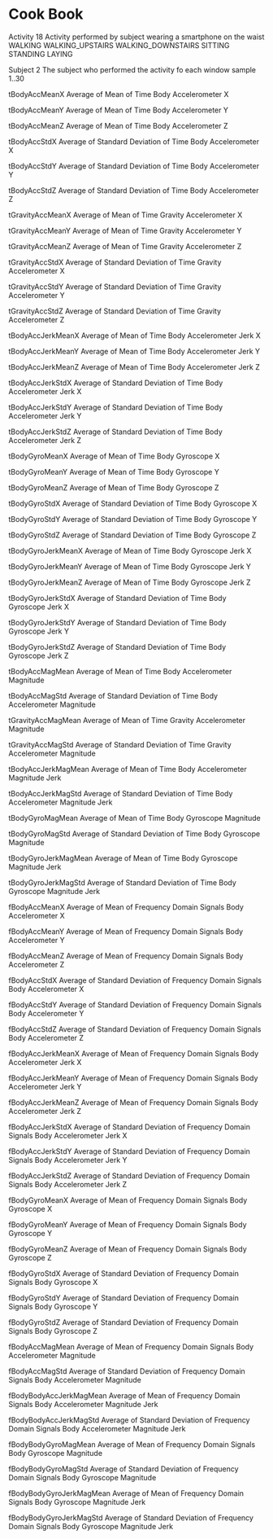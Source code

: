 # Cook Book

Activity  18
  Activity performed by subject wearing a smartphone on the waist
    WALKING
    WALKING_UPSTAIRS
    WALKING_DOWNSTAIRS
    SITTING
    STANDING
    LAYING

Subject 2
  The subject who performed the activity fo each window sample
      1..30 

tBodyAccMeanX
  Average of Mean of Time Body Accelerometer X

tBodyAccMeanY
  Average of Mean of Time Body Accelerometer Y

tBodyAccMeanZ
  Average of Mean of Time Body Accelerometer Z

tBodyAccStdX
  Average of Standard Deviation of Time Body Accelerometer X

tBodyAccStdY
  Average of Standard Deviation of Time Body Accelerometer Y

tBodyAccStdZ
  Average of Standard Deviation of Time Body Accelerometer Z

tGravityAccMeanX
  Average of Mean of Time Gravity Accelerometer X

tGravityAccMeanY
  Average of Mean of Time Gravity Accelerometer Y

tGravityAccMeanZ
  Average of Mean of Time Gravity Accelerometer Z

tGravityAccStdX
  Average of Standard Deviation of Time Gravity Accelerometer X

tGravityAccStdY
  Average of Standard Deviation of Time Gravity Accelerometer Y

tGravityAccStdZ
  Average of Standard Deviation of Time Gravity Accelerometer Z

tBodyAccJerkMeanX
  Average of Mean of Time Body Accelerometer Jerk X

tBodyAccJerkMeanY
  Average of Mean of Time Body Accelerometer Jerk Y

tBodyAccJerkMeanZ
  Average of Mean of Time Body Accelerometer Jerk Z

tBodyAccJerkStdX
  Average of Standard Deviation of Time Body Accelerometer Jerk X

tBodyAccJerkStdY
  Average of Standard Deviation of Time Body Accelerometer Jerk Y

tBodyAccJerkStdZ
  Average of Standard Deviation of Time Body Accelerometer Jerk Z

tBodyGyroMeanX
  Average of Mean of Time Body Gyroscope X

tBodyGyroMeanY
  Average of Mean of Time Body Gyroscope Y

tBodyGyroMeanZ
  Average of Mean of Time Body Gyroscope Z

tBodyGyroStdX
  Average of Standard Deviation of Time Body Gyroscope X

tBodyGyroStdY
  Average of Standard Deviation of Time Body Gyroscope Y

tBodyGyroStdZ
  Average of Standard Deviation of Time Body Gyroscope Z

tBodyGyroJerkMeanX
  Average of Mean of Time Body Gyroscope Jerk X

tBodyGyroJerkMeanY
  Average of Mean of Time Body Gyroscope Jerk Y

tBodyGyroJerkMeanZ
  Average of Mean of Time Body Gyroscope Jerk Z

tBodyGyroJerkStdX
  Average of Standard Deviation of Time Body Gyroscope Jerk X

tBodyGyroJerkStdY
  Average of Standard Deviation of Time Body Gyroscope Jerk Y

tBodyGyroJerkStdZ
  Average of Standard Deviation of Time Body Gyroscope Jerk Z

tBodyAccMagMean
  Average of Mean of Time Body Accelerometer Magnitude 

tBodyAccMagStd
  Average of Standard Deviation of Time Body Accelerometer Magnitude 

tGravityAccMagMean
  Average of Mean of Time Gravity Accelerometer Magnitude 

tGravityAccMagStd
  Average of Standard Deviation of Time Gravity Accelerometer Magnitude 

tBodyAccJerkMagMean
  Average of Mean of Time Body Accelerometer Magnitude Jerk 

tBodyAccJerkMagStd
  Average of Standard Deviation of Time Body Accelerometer Magnitude Jerk 

tBodyGyroMagMean
  Average of Mean of Time Body Gyroscope Magnitude 

tBodyGyroMagStd
  Average of Standard Deviation of Time Body Gyroscope Magnitude 

tBodyGyroJerkMagMean
  Average of Mean of Time Body Gyroscope Magnitude Jerk 

tBodyGyroJerkMagStd
  Average of Standard Deviation of Time Body Gyroscope Magnitude Jerk 

fBodyAccMeanX
  Average of Mean of Frequency Domain Signals Body Accelerometer X

fBodyAccMeanY
  Average of Mean of Frequency Domain Signals Body Accelerometer Y

fBodyAccMeanZ
  Average of Mean of Frequency Domain Signals Body Accelerometer Z

fBodyAccStdX
  Average of Standard Deviation of Frequency Domain Signals Body Accelerometer X

fBodyAccStdY
  Average of Standard Deviation of Frequency Domain Signals Body Accelerometer Y

fBodyAccStdZ
  Average of Standard Deviation of Frequency Domain Signals Body Accelerometer Z

fBodyAccJerkMeanX
  Average of Mean of Frequency Domain Signals Body Accelerometer Jerk X

fBodyAccJerkMeanY
  Average of Mean of Frequency Domain Signals Body Accelerometer Jerk Y

fBodyAccJerkMeanZ
  Average of Mean of Frequency Domain Signals Body Accelerometer Jerk Z

fBodyAccJerkStdX
  Average of Standard Deviation of Frequency Domain Signals Body Accelerometer Jerk X

fBodyAccJerkStdY
  Average of Standard Deviation of Frequency Domain Signals Body Accelerometer Jerk Y

fBodyAccJerkStdZ
  Average of Standard Deviation of Frequency Domain Signals Body Accelerometer Jerk Z

fBodyGyroMeanX
  Average of Mean of Frequency Domain Signals Body Gyroscope X

fBodyGyroMeanY
  Average of Mean of Frequency Domain Signals Body Gyroscope Y

fBodyGyroMeanZ
  Average of Mean of Frequency Domain Signals Body Gyroscope Z

fBodyGyroStdX
  Average of Standard Deviation of Frequency Domain Signals Body Gyroscope X

fBodyGyroStdY
  Average of Standard Deviation of Frequency Domain Signals Body Gyroscope Y

fBodyGyroStdZ
  Average of Standard Deviation of Frequency Domain Signals Body Gyroscope Z

fBodyAccMagMean
  Average of Mean of Frequency Domain Signals Body Accelerometer Magnitude 

fBodyAccMagStd
  Average of Standard Deviation of Frequency Domain Signals Body Accelerometer Magnitude 

fBodyBodyAccJerkMagMean
  Average of Mean of Frequency Domain Signals Body Accelerometer Magnitude Jerk 

fBodyBodyAccJerkMagStd
  Average of Standard Deviation of Frequency Domain Signals Body Accelerometer Magnitude Jerk 

fBodyBodyGyroMagMean
  Average of Mean of Frequency Domain Signals Body Gyroscope Magnitude 

fBodyBodyGyroMagStd
  Average of Standard Deviation of Frequency Domain Signals Body Gyroscope Magnitude 

fBodyBodyGyroJerkMagMean
  Average of Mean of Frequency Domain Signals Body Gyroscope Magnitude Jerk 

fBodyBodyGyroJerkMagStd
  Average of Standard Deviation of Frequency Domain Signals Body Gyroscope Magnitude Jerk 

